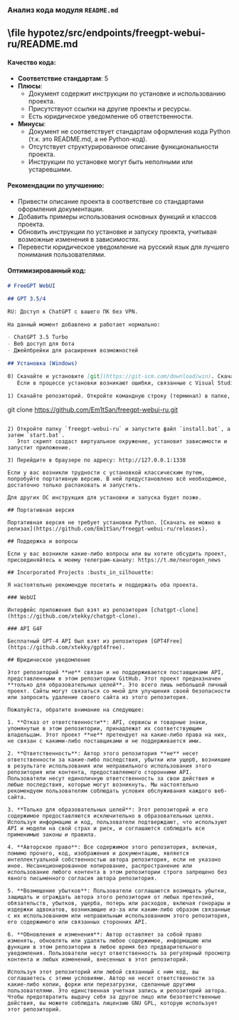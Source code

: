 ### **Анализ кода модуля `README.md`**

## \file hypotez/src/endpoints/freegpt-webui-ru/README.md

#### **Качество кода**:
- **Соответствие стандартам**: 5
- **Плюсы**:
  - Документ содержит инструкции по установке и использованию проекта.
  - Присутствуют ссылки на другие проекты и ресурсы.
  - Есть юридическое уведомление об ответственности.
- **Минусы**:
  - Документ не соответствует стандартам оформления кода Python (т.к. это README.md, а не Python-код).
  - Отсутствует структурированное описание функциональности проекта.
  - Инструкции по установке могут быть неполными или устаревшими.

#### **Рекомендации по улучшению**:
- Привести описание проекта в соответствие со стандартами оформления документации.
- Добавить примеры использования основных функций и классов проекта.
- Обновить инструкции по установке и запуску проекта, учитывая возможные изменения в зависимостях.
- Перевести юридическое уведомление на русский язык для лучшего понимания пользователями.

#### **Оптимизированный код**:

```markdown
# FreeGPT WebUI

## GPT 3.5/4

RU: Доступ к ChatGPT с вашего ПК без VPN.

На данный момент добавлено и работает нормально:

- ChatGPT 3.5 Turbo
- Веб доступ для бота
- Джейлбрейки для расширения возможностей

## Установка (Windows)

0) Скачайте и установите [git](https://git-scm.com/download/win). Скачайте и установите [Python 3.10.X](https://www.python.org/downloads/). Не забудьте добавить Python в PATH.
   Если в процессе установки возникают ошибки, связанные с Visual Studio, скачайте [Visual Studio](https://visualstudio.microsoft.com/ru/downloads/) для компиляции библиотек.

1) Скачайте репозиторий. Откройте командную строку (терминал) в папке, где хотите разместить `freegpt-webui-ru`, и выполните команду:

```
git clone https://github.com/Em1tSan/freegpt-webui-ru.git
```

2) Откройте папку `freegpt-webui-ru` и запустите файл `install.bat`, а затем `start.bat`.
   Этот скрипт создаст виртуальное окружение, установит зависимости и запустит приложение.

3) Перейдите в браузере по адресу: http://127.0.0.1:1338

Если у вас возникли трудности с установкой классическим путем, попробуйте портативную версию. В ней предустановлено всё необходимое, достаточно только распаковать и запустить.

Для других ОС инструкция для установки и запуска будет позже.

## Портативная версия

Портативная версия не требует установки Python. [Скачать ее можно в релизах](https://github.com/Em1tSan/freegpt-webui-ru/releases).

## Поддержка и вопросы

Если у вас возникли какие-либо вопросы или вы хотите обсудить проект, присоединяйтесь к моему телеграм-каналу: https://t.me/neurogen_news

## Incorporated Projects :busts_in_silhouette:

Я настоятельно рекомендую посетить и поддержать оба проекта.

### WebUI

Интерфейс приложения был взят из репозитория [chatgpt-clone](https://github.com/xtekky/chatgpt-clone).

### API G4F

Бесплатный GPT-4 API был взят из репозитория [GPT4Free](https://github.com/xtekky/gpt4free).

## Юридическое уведомление

Этот репозиторий **не** связан и не поддерживается поставщиками API, представленными в этом репозитории GitHub. Этот проект предназначен **только для образовательных целей**. Это всего лишь небольшой личный проект. Сайты могут связаться со мной для улучшения своей безопасности или запросить удаление своего сайта из этого репозитория.

Пожалуйста, обратите внимание на следующее:

1. **Отказ от ответственности**: API, сервисы и товарные знаки, упомянутые в этом репозитории, принадлежат их соответствующим владельцам. Этот проект **не** претендует на какие-либо права на них, не связан с какими-либо поставщиками и не поддерживается ими.

2. **Ответственность**: Автор этого репозитория **не** несет ответственности за какие-либо последствия, убытки или ущерб, возникшие в результате использования или неправильного использования этого репозитория или контента, предоставляемого сторонними API. Пользователи несут единоличную ответственность за свои действия и любые последствия, которые могут возникнуть. Мы настоятельно рекомендуем пользователям соблюдать условия обслуживания каждого веб-сайта.

3. **Только для образовательных целей**: Этот репозиторий и его содержимое предоставляются исключительно в образовательных целях. Используя информацию и код, пользователи подтверждают, что используют API и модели на свой страх и риск, и соглашаются соблюдать все применимые законы и правила.

4. **Авторское право**: Все содержимое этого репозитория, включая, помимо прочего, код, изображения и документацию, является интеллектуальной собственностью автора репозитория, если не указано иное. Несанкционированное копирование, распространение или использование любого контента в этом репозитории строго запрещено без явного письменного согласия автора репозитория.

5. **Возмещение убытков**: Пользователи соглашаются возмещать убытки, защищать и ограждать автора этого репозитория от любых претензий, обязательств, убытков, ущерба, потерь или расходов, включая гонорары и издержки адвокатов, возникающие из-за или каким-либо образом связанные с их использованием или неправильным использованием этого репозитория, его содержимого или связанных сторонних API.

6. **Обновления и изменения**: Автор оставляет за собой право изменять, обновлять или удалять любое содержимое, информацию или функции в этом репозитории в любое время без предварительного уведомления. Пользователи несут ответственность за регулярный просмотр контента и любых изменений, внесенных в этот репозиторий.

Используя этот репозиторий или любой связанный с ним код, вы соглашаетесь с этими условиями. Автор не несет ответственности за какие-либо копии, форки или перезагрузки, сделанные другими пользователями. Это единственная учетная запись и репозиторий автора. Чтобы предотвратить выдачу себя за другое лицо или безответственные действия, вы можете соблюдать лицензию GNU GPL, которую использует этот репозиторий.